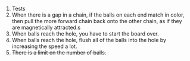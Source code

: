 1. Tests
1. When there is a gap in a chain, if
   the balls on each end match in color, then pull the more
   forward chain back onto the other chain, as if they are
   magnetically attracted.s
1. When balls reach the hole, you have to start the board over.
1. When balls reach the hole, flush all of the balls into the
   hole by increasing the speed a lot.
3. ~~There is a limit on the number of balls.~~
